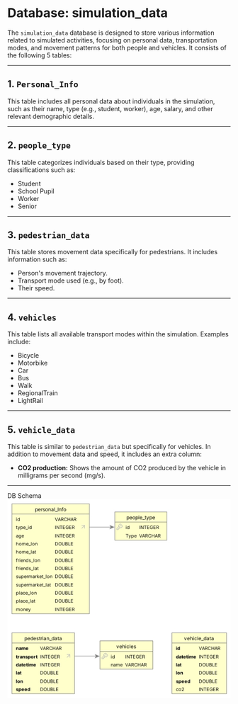 # Database: simulation_data

The `simulation_data` database is designed to store various information related to simulated activities, focusing on personal data, transportation modes, and movement patterns for both people and vehicles. It consists of the following 5 tables:

---

## 1. `Personal_Info`

This table includes all personal data about individuals in the simulation, such as their name, type (e.g., student, worker), age, salary, and other relevant demographic details.

---

## 2. `people_type`

This table categorizes individuals based on their type, providing classifications such as:
* Student
* School Pupil
* Worker
* Senior

---

## 3. `pedestrian_data`

This table stores movement data specifically for pedestrians. It includes information such as:
* Person's movement trajectory.
* Transport mode used (e.g., by foot).
* Their speed.

---

## 4. `vehicles`

This table lists all available transport modes within the simulation. Examples include:
* Bicycle
* Motorbike
* Car
* Bus
* Walk
* RegionalTrain
* LightRail

---

## 5. `vehicle_data`

This table is similar to `pedestrian_data` but specifically for vehicles. In addition to movement data and speed, it includes an extra column:
* **CO2 production:** Shows the amount of CO2 produced by the vehicle in milligrams per second (mg/s).

---
DB Schema
![Image](Img/Db_Schema.jpg)